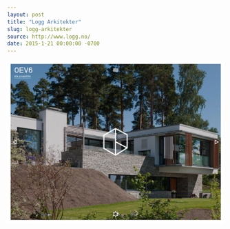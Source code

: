 ```yaml
---
layout: post
title: "Logg Arkitekter"
slug: logg-arkitekter
source: http://www.logg.no/
date: 2015-1-21 00:00:00 -0700
---
```


<img src="/screenshots/logg-arkitekter.jpg">

